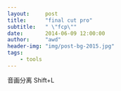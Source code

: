 ```yaml
---
layout:     post
title:      "final cut pro"
subtitle:   " \"fcp\""
date:       2014-06-09 12:00:00
author:     "awd"
header-img: "img/post-bg-2015.jpg"
tags:
    - tools
---
```



音画分离 Shift+L
